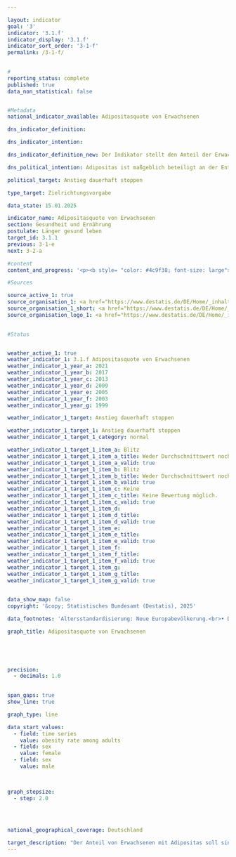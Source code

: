```yaml
---

layout: indicator        
goal: '3'        
indicator: '3.1.f'        
indicator_display: '3.1.f'        
indicator_sort_order: '3-1-f'        
permalink: /3-1-f/        
        

#
reporting_status: complete        
published: true        
data_non_statistical: false        


#Metadata        
national_indicator_available: Adipositasquote von Erwachsenen        

dns_indicator_definition:         

dns_indicator_intention:         

dns_indicator_definition_new: Der Indikator stellt den Anteil der Erwachsenen (ab 18&nbsp;Jahren) mit Adipositas an allen Personen derselben Altersgruppe (in %) dar. Als adipös gelten dabei &#8209; der Klassifikation der Weltgesundheitsorganisation (WHO) folgend &#8209; Personen, deren Body-Mass-Index (BMI), der sich aus dem Verhältnis von Körpergewicht zum Quadrat der Körpergröße berechnet, größer/gleich 30&nbsp;ist.        

dns_political_intention: Adipositas ist maßgeblich beteiligt an der Entstehung von Zivilisationskrankheiten wie Herz-Kreislauf-Erkrankungen, Diabetes oder Gelenkschäden. Neben den gesundheitlichen Folgen wirkt sich Adipositas auch in volkswirtschaftlicher und sozialer Hinsicht belastend aus.        

political_target: Anstieg dauerhaft stoppen        

type_target: Zielrichtungsvorgabe        

data_state: 15.01.2025        

indicator_name: Adipositasquote von Erwachsenen        
section: Gesundheit und Ernährung        
postulate: Länger gesund leben        
target_id: 3.1.1        
previous: 3-1-e        
next: 3-2-a        

#content         
content_and_progress: '<p><b style= "color: #4c9f38; font-size: large">3.1.f Adipositasquote von Erwachsenen</b><br><br>Der Body-Mass-Index (BMI) dient als Richtwert zur Einschätzung von Übergewicht und insbesondere Adipositas. Er berechnet sich aus dem Verhältnis des Körpergewichts zum Quadrat der Körpergröße (in der Einheit kg/m²). Dabei bleiben individuelle Unterschiede im Körperbau, alters- und geschlechtsspezifische Merkmale sowie die Zusammensetzung der Körpermasse unberücksichtigt. Nach der Klassifikation der Weltgesundheitsorganisation (WHO) gelten Personen mit einem BMI ab 25&nbsp;als übergewichtig und ab einem BMI von 30&nbsp;als adipös.<br><br>Die Datengrundlage des Indikators bilden Angaben zu Körpergewicht und Körpergröße, die alle vier Jahre freiwillig im Rahmen des Mikrozensus bei 1&nbsp;% der Gesamtbevölkerung erhoben werden. Bei Selbstauskünften&nbsp;–&nbsp;wie im Mikrozensus&nbsp;–&nbsp;wird das Körpergewicht im Vergleich zu gemessenen Werten häufig unterschätzt, während die Körpergröße tendenziell überschätzt wird. Daher ist davon auszugehen, dass der daraus berechnete BMI in der Regel niedriger ausfällt als der Wert auf Basis von Messdaten. Zur Vergleichbarkeit von Daten aus unterschiedlichen Jahren und Regionen sowie zur Vermeidung altersstruktureller Verzerrungen wurden die Ergebnisse altersstandardisiert auf Grundlage der neuen Europäischen Standardbevölkerung berechnet.<br><br>Im Jahr 2021&nbsp;waren 15,4&nbsp;% der Bevölkerung ab 18&nbsp;Jahren adipös. Der Anteil adipöser Männer lag mit 17,3&nbsp;% über dem der Frauen, von denen 13,3&nbsp;% betroffen waren. Im Jahr 1999&nbsp;lag der Anteil noch bei 10,7&nbsp;%. Auch damals waren Frauen (10,2&nbsp;%) etwas seltener von Adipositas betroffen als Männer (11,1&nbsp;%). Die Adipositasquote bei Erwachsenen ist somit gestiegen und entwickelt sich entgegen dem politisch festgelegten Ziel der Deutschen Nachhaltigkeitsstrategie. Weitere 33,6&nbsp;% der Bevölkerung ab 18&nbsp;Jahren wiesen im Jahr 2021&nbsp;einen BMI zwischen 25&nbsp;und unter 30&nbsp;auf. Insgesamt galten damit 49&nbsp;% der Erwachsenen als übergewichtig (BMI ab 25). Der Anteil übergewichtiger Frauen lag mit 38,7&nbsp;% deutlich unter dem der Männer, von denen 58,5&nbsp;% betroffen waren.<br><br>Der Anteil adipöser Personen steigt mit zunehmendem Lebensalter und nimmt erst im höheren Alter wieder ab. Im Jahr 2021&nbsp;waren 5,3&nbsp;% der 20- bis unter 25-jährigen Frauen adipös. In der Altersgruppe der 30- bis unter 35-Jährigen lag der Anteil bereits bei 12,3&nbsp;%. Den höchsten Wert bei den Frauen verzeichnete die Altersgruppe der 70- bis unter 75-Jährigen mit 20,1&nbsp;%. Bei den Männern lag die Adipositasquote in allen Altersgruppen unter 75&nbsp;Jahren über der der gleichaltrigen Frauen. Die höchsten Werte wurden bei den 45- bis unter 50-Jährigen sowie bei den 60- bis unter 65-Jährigen mit jeweils 23,5&nbsp;% verzeichnet. In der Altersgruppe ab 75&nbsp;Jahren waren Frauen (16,3&nbsp;%) und Männer (16,1&nbsp;%) nahezu gleich häufig adipös.</p>'                

#Sources        

source_active_1: true
source_organisation_1: <a href="https://www.destatis.de/DE/Home/_inhalt.html" target="_blank">Statistisches Bundesamt</a>
source_organisation_1_short: <a href="https://www.destatis.de/DE/Home/_inhalt.html" target="_blank">Statistisches Bundesamt</a>
source_organisation_logo_1: <a href="https://www.destatis.de/DE/Home/_inhalt.html" target="_blank"><img src="https://dnsTestEnvironment.github.io/dns-indicators/public/OrgImgDe/destatis.png" alt="Statistisches Bundesamt" title=" Klicken Sie hier um zur Homepage der Organisation Statistisches Bundesamt zu gelangen." style="height:60px; width:148px; border:transparent"/></a>
        

#Status        


weather_active_1: true
weather_indicator_1: 3.1.f Adipositasquote von Erwachsenen
weather_indicator_1_year_a: 2021
weather_indicator_1_year_b: 2017
weather_indicator_1_year_c: 2013
weather_indicator_1_year_d: 2009
weather_indicator_1_year_e: 2005
weather_indicator_1_year_f: 2003
weather_indicator_1_year_g: 1999

weather_indicator_1_target: Anstieg dauerhaft stoppen

weather_indicator_1_target_1: Anstieg dauerhaft stoppen
weather_indicator_1_target_1_category: normal

weather_indicator_1_target_1_item_a: Blitz
weather_indicator_1_target_1_item_a_title: Weder Durchschnittswert noch die vorherige Veränderung deuten in 2021 in die richtige Richtung.
weather_indicator_1_target_1_item_a_valid: true
weather_indicator_1_target_1_item_b: Blitz
weather_indicator_1_target_1_item_b_title: Weder Durchschnittswert noch die vorherige Veränderung deuten in 2017 in die richtige Richtung.
weather_indicator_1_target_1_item_b_valid: true
weather_indicator_1_target_1_item_c: Keine
weather_indicator_1_target_1_item_c_title: Keine Bewertung möglich.
weather_indicator_1_target_1_item_c_valid: true
weather_indicator_1_target_1_item_d: 
weather_indicator_1_target_1_item_d_title: 
weather_indicator_1_target_1_item_d_valid: true
weather_indicator_1_target_1_item_e: 
weather_indicator_1_target_1_item_e_title: 
weather_indicator_1_target_1_item_e_valid: true
weather_indicator_1_target_1_item_f: 
weather_indicator_1_target_1_item_f_title: 
weather_indicator_1_target_1_item_f_valid: true
weather_indicator_1_target_1_item_g: 
weather_indicator_1_target_1_item_g_title: 
weather_indicator_1_target_1_item_g_valid: true        
        

data_show_map: false        
copyright: '&copy; Statistisches Bundesamt (Destatis), 2025'        

data_footnotes: 'Altersstandardisierung: Neue Europabevölkerung.<br>• Die Daten basieren auf einer Sonderauswertung und sind nicht öffentlich zugänglich.<br>• Die nächste Datenaktualisierung (Berichtsjahr 2025) ist im Laufe des Jahres 2026 geplant.'        

graph_title: Adipositasquote von Erwachsenen        

        

        

precision: 
  - decimals: 1.0
            

span_gaps: true        
show_line: true        

graph_type: line                

data_start_values: 
  - field: time series
    value: obesity rate among adults
  - field: sex
    value: female
  - field: sex
    value: male        

        

graph_stepsize: 
  - step: 2.0
            

                        

national_geographical_coverage: Deutschland                

target_description: "Der Anteil von Erwachsenen mit Adipositas soll sinken oder konstant bleiben.<br><br>• Ausgehend von der Zielformulierung wurde das politisch festgelegte Ziel des Indikators 3.1.f weder im letzten Jahr 2021&nbsp;noch im Durchschnitt der letzten sechs Jahre erreicht. Der Indikator 3.1.f wird daher für das Jahr 2021&nbsp;mit <b>Gewitter</b> bewertet.<br><br><a href='https://dnsUpgradeEnvironment.github.io/site/status'><img src='https://sdg-indikatoren.de/public/Wettersymbole/Blitz.png' title='Weder Durchschnittswert noch die vorherige Veränderung deuten in 2021&nbsp;in die richtige Richtung.' alt='Wettersymbol Blitz'/></a>'"        
---
```


